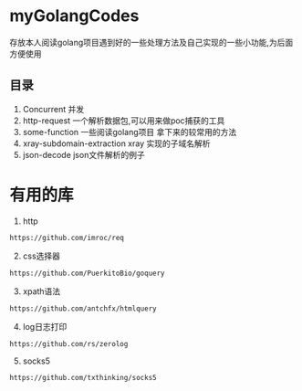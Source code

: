 # myGolangCodes

存放本人阅读golang项目遇到好的一些处理方法及自己实现的一些小功能,为后面方便使用

## 目录
1. Concurrent 并发
2. http-request 一个解析数据包,可以用来做poc捕获的工具
3. some-function 一些阅读golang项目 拿下来的较常用的方法
4. xray-subdomain-extraction xray 实现的子域名解析
5. json-decode json文件解析的例子

# 有用的库

1. http
```
https://github.com/imroc/req
```
2. css选择器
```
https://github.com/PuerkitoBio/goquery
```
3. xpath语法
```
https://github.com/antchfx/htmlquery
```
4. log日志打印
```
https://github.com/rs/zerolog
```
5. socks5
```
https://github.com/txthinking/socks5
```